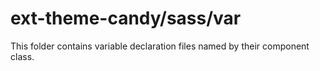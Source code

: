 # ext-theme-candy/sass/var

This folder contains variable declaration files named by their component class.
